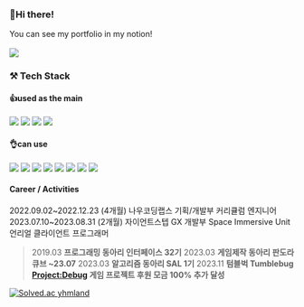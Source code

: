 

### 👋Hi there!  

You can see my portfolio in my notion!<br><br>
<a href="https://www.taeriver99.com"> <img src="https://img.shields.io/badge/Notion-000000?style=flat-square&logo=Notion&logoColor=white"/></a> 

### ⚒️ Tech Stack

#### 👍used as the main

<img src="https://img.shields.io/badge/C++-00599C?style=flat-square&logo=cplusplus&logoColor=white"/> <img src="https://img.shields.io/badge/C Sharp-239120?style=flat-square&logo=csharp&logoColor=white"/> <img src="https://img.shields.io/badge/Unity-999999?style=flat-square&logo=unity&logoColor=black"/> <img src="https://img.shields.io/badge/Unreal-0E1128?style=flat-square&logo=unrealengine&logoColor=white"/>
<br>



#### 👌can use

<img src="https://img.shields.io/badge/HTML5-E34F26?style=flat-square&logo=html5&logoColor=white"/> <img src="https://img.shields.io/badge/CSS3-1572B6?style=flat-square&logo=css3&logoColor=white"/> <img src="https://img.shields.io/badge/javascript-F7DF1E?style=flat-square&logo=javascript&logoColor=black" /> <img src="https://img.shields.io/badge/opengl-5586A4?style=flat-square&logo=opengl&logoColor=black" /> <img src="https://img.shields.io/badge/mysql-4479A1?style=flat-square&logo=mysql&logoColor=black" /> <img src="https://img.shields.io/badge/JAVA-3776AB?style=flat-square&logo=java&logoColor=white"/> <img src="https://img.shields.io/badge/Python-3776AB?style=flat-square&logo=Python&logoColor=white"/> <img src="https://img.shields.io/badge/C-A8B9CC?style=flat-square&logo=C&logoColor=white"/>
<br>

#### Career / Activities

2022.09.02~2022.12.23 (4개월)  나우코딩랩스 기획/개발부 커리큘럼 엔지니어
2023.07.10~2023.08.31 (2개월)  자이언트스텝 GX 개발부 Space Immersive Unit 언리얼 클라이언트 프로그래머

> 2019.03 **프로그래밍 동아리 인터페이스 32기**
> 2023.03 **게임제작 동아리 판도라큐브 ~23.07**
> 2023.03 **알고리즘 동아리 SAL 1기**
> 2023.11 **텀블벅 Tumblebug <Project:Debug> 게임 프로젝트 후원 모금 100% 추가 달성**


[![Solved.ac
yhmland](http://mazassumnida.wtf/api/generate_badge?boj=yhmland)](https://solved.ac/yhmland)

